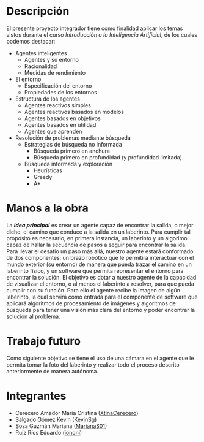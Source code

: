 # Descripción
El presente proyecto integrador tiene como finalidad aplicar los temas vistos durante el curso _Introducción a la Inteligencia Artificial_, de los cuales podemos destacar:

* Agentes inteligentes
  * Agentes y su entorno
  * Racionalidad
  * Medidas de rendimiento
* El entorno
  * Especificación del entorno
  * Propiedades de los entornos
* Estructura de los agentes
  * Agentes reactivos simples
  * Agentes reactivos basados en modelos
  * Agentes basados en objetivos
  * Agentes basados en utilidad
  * Agentes que aprenden
* Resolución de problemas mediante búsqueda
  * Estrategias de búsqueda no informada
    * Búsqueda primero en anchura
    * Búsqueda primero en profundidad (y profundidad limitada)
  * Búsqueda informada y exploración
    * Heurísticas
    * Greedy
    * A*
    
# Manos a la obra
La ***idea principal*** es crear un agente capaz de encontrar la salida, o mejor dicho, el camino que conduce a la salida en un laberinto. Para cumplir tal propósito es necesario, en primera instancia, un laberinto y un algorimo capaz de hallar la secuencia de pasos a seguir para encontrar la salida. Para llevar el desafío un paso más allá, nuestro agente estará conformado de dos componentes: un brazo robótico que le permitirá interactuar con el mundo exterior (su entorno) de manera que pueda trazar el camino en un laberinto físico, y un software que permita representar el entorno para encontrar la solución. El objetivo es dotar a nuestro agente de la capacidad de visualizar el entorno, o al menos el laberinto a resolver, para que pueda cumplir con su función. Para ello el agente recibe la imagen de algún laberinto, la cual servirá como entrada para el componente de software que aplicará algoritmos de procesamiento de imágenes y algoritmos de búsqueda para tener una visión más clara del entorno y poder encontrar la solución al problema.

# Trabajo futuro
Como siguiente objetivo se tiene el uso de una cámara en el agente que le permita tomar la foto del laberinto y realizar todo el proceso descrito anteriormente de manera autónoma.

# Integrantes
* Cerecero Amador María Cristina ([XtinaCerecero](https://github.com/XtinaCerecero))
* Salgado Gómez Kevin ([KevinSg](https://github.com/KevinSalgado))
* Sosa Guzmán Mariana ([MarianaS01](https://github.com/MarianaS01))
* Ruíz Ríos Eduardo ([iononi](https://github.com/iononi))

